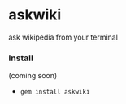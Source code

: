 askwiki
=======

ask wikipedia from your terminal

### Install 
(coming soon)

- `gem install askwiki`
